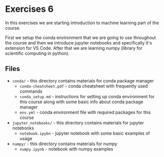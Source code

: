 # Exercises 6

In this exercises we are starting introduction to machine learning part of the course. 

First we setup the conda environment that we are going to use throughout the course and then we introduce jupyter notebooks and specifically it's extension for VS Code. After that we are learning numpy (library for scientific computing in python).

## Files

- `conda/` - this directory contains materials for conda package manager
    - `conda-cheatsheet.pdf` - conda cheatsheet with frequently used commands
    - `conda_setup.md` - instructions for setting up conda environment for this course along with some basic info about conda package manager
    - `env.yml` - conda environment file with required packages for this course
- `jupyter_notebooks/` - this directory contains materials for jupyter notebooks
    - `notebook.ipybn` - jupyter notebook with some basic examples of usage
- `numpy/` - this directory contains materials for numpy
    - `numpy.ipynb` - notebook with numpy examples
   

